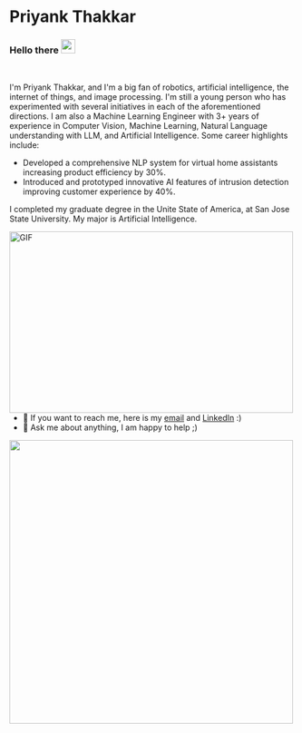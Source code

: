 # Priyank Thakkar

### Hello there <img src="https://media.giphy.com/media/hvRJCLFzcasrR4ia7z/giphy.gif" width="25px">

<br />

I'm Priyank Thakkar, and I'm a big fan of robotics, artificial intelligence, the internet of things, and image processing. I'm still a young person who has experimented with several initiatives in each of the aforementioned directions. I am also a Machine Learning Engineer with 3+ years of experience in Computer Vision, Machine Learning, Natural Language understanding with LLM, and Artificial Intelligence. Some career highlights include:
- Developed a comprehensive NLP system for virtual home assistants increasing product efficiency by 30%.
- Introduced and prototyped innovative AI features of intrusion detection improving customer experience by 40%.

I completed my graduate degree in the Unite State of America, at San Jose State University. My major is Artificial Intelligence.

<img align="Left" alt="GIF" src="https://github.com/abhisheknaiidu/abhisheknaiidu/blob/master/code.gif?raw=true" width="500" height="320" />

- 💼 If you want to reach me, here is my [email](priyank.thakkar.usa@gmail.com) and [LinkedIn](https://www.linkedin.com/in/priyank-thakkar/) :)
- 💬 Ask me about anything, I am happy to help ;)
<img align="left" src="https://github-readme-stats.vercel.app/api?username=PLEX-GR00T&show_icons=true&hide_border=true&&count_private=true&include_all_commits=true" width="500" />
<!--
**PLEX-GR00T/PLEX-GR00T** is a ✨ _special_ ✨ repository because its `README.md` (this file) appears on your GitHub profile.

Here are some ideas to get you started:

- 🔭 I’m currently working on ...
- 🌱 I’m currently learning ...
- 👯 I’m looking to collaborate on ...
- 🤔 I’m looking for help with ...
- 💬 Ask me about ...
- 📫 How to reach me: ...
- 😄 Pronouns: ...
- ⚡ Fun fact: ...
-->
